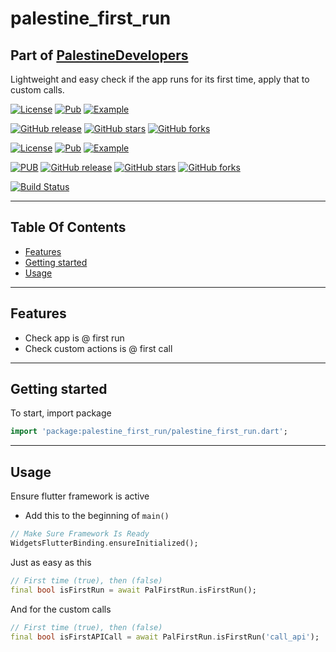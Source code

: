# palestine_first_run

## Part of [PalestineDevelopers](https://github.com/PalestineDevelopers)

Lightweight and easy check if the app runs for its first time, apply that to custom calls.

[![License](https://img.shields.io/github/license/PalestineDevelopers/first_run?style=for-the-badge)](https://github.com/PalestineDevelopers)
[![Pub](https://img.shields.io/badge/Palestine%20First%20Run-pub-blue?style=for-the-badge)](https://pub.dev/packages/palestine_first_run)
[![Example](https://img.shields.io/badge/Example-Ex-success?style=for-the-badge)](https://pub.dev/packages/palestine_first_run/example)

[![GitHub release](https://img.shields.io/github/v/release/PalestineDevelopers/first_run?style=for-the-badge)](https://github.com/PalestineDevelopers/first_run/releases)
[![GitHub stars](https://img.shields.io/github/stars/PalestineDevelopers/first_run?style=for-the-badge)](https://github.com/PalestineDevelopers/first_run)
[![GitHub forks](https://img.shields.io/github/forks/PalestineDevelopers/first_run?style=for-the-badge)](https://github.com/PalestineDevelopers/first_run)

[![License](https://img.shields.io/github/license/PalestineDevelopers/first_run?style=for-the-badge)](https://github.com/PalestineDevelopers)
[![Pub](https://img.shields.io/badge/Palestine%20First%20Run-pub-blue?style=for-the-badge)](https://pub.dev/packages/palestine_first_run)
[![Example](https://img.shields.io/badge/Example-Ex-success?style=for-the-badge)](https://pub.dev/packages/palestine_first_run/example)

[![PUB](https://img.shields.io/pub/v/palestine_first_run.svg?style=for-the-badge)](https://pub.dev/packages/palestine_first_run)
[![GitHub release](https://img.shields.io/github/v/release/PalestineDevelopers/first_run?style=for-the-badge)](https://github.com/PalestineDevelopers/first_run/releases)
[![GitHub stars](https://img.shields.io/github/stars/PalestineDevelopers/first_run?style=for-the-badge)](https://github.com/PalestineDevelopers/first_run)
[![GitHub forks](https://img.shields.io/github/forks/PalestineDevelopers/first_run?style=for-the-badge)](https://github.com/PalestineDevelopers/first_run)

[![Build Status](https://img.shields.io/endpoint.svg?url=https%3A%2F%2Factions-badge.atrox.dev%2FPalestineDevelopers%2Ffirst_run%2Fbadge%3Fref%3Dmain&style=for-the-badge)](https://actions-badge.atrox.dev/PalestineDevelopers/first_run/goto?ref=main)

---

## Table Of Contents

* [Features](#features)
* [Getting started](#getting-started)
* [Usage](#usage)

---

## Features

* Check app is @ first run
* Check custom actions is @ first call

---

## Getting started

To start, import package

```dart
import 'package:palestine_first_run/palestine_first_run.dart';
```

---

## Usage

Ensure flutter framework is active

* Add this to the beginning of `main()`

```dart
// Make Sure Framework Is Ready
WidgetsFlutterBinding.ensureInitialized();
```

Just as easy as this

```dart
// First time (true), then (false)
final bool isFirstRun = await PalFirstRun.isFirstRun();
```

And for the custom calls

```dart
// First time (true), then (false)
final bool isFirstAPICall = await PalFirstRun.isFirstRun('call_api');
```
